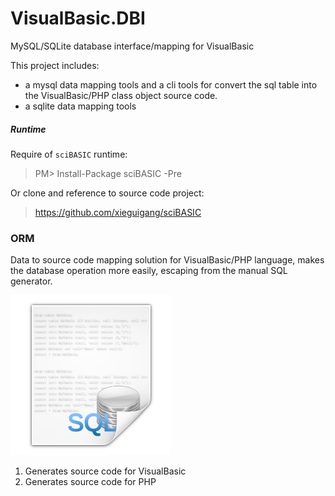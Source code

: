 # VisualBasic.DBI
MySQL/SQLite database interface/mapping for VisualBasic

This project includes:

+ a mysql data mapping tools and a cli tools for convert the sql table into the VisualBasic/PHP class object source code.
+ a sqlite data mapping tools

##### Runtime

Require of ``sciBASIC`` runtime:

> PM> Install-Package sciBASIC -Pre

Or clone and reference to source code project:

> https://github.com/xieguigang/sciBASIC

### ORM

Data to source code mapping solution for VisualBasic/PHP language, makes the database operation more easily, escaping from the manual SQL generator.

![](./Mimetypes-text-x-sql-icon.png)

1. Generates source code for VisualBasic
2. Generates source code for PHP